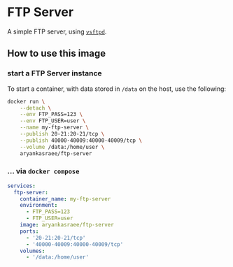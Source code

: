 # FTP Server

A simple FTP server, using
[`vsftpd`](https://security.appspot.com/vsftpd.html).

## How to use this image

### start a FTP Server instance

To start a container, with data stored in `/data` on the host, use the
following:

```sh
docker run \
	--detach \
	--env FTP_PASS=123 \
	--env FTP_USER=user \
	--name my-ftp-server \
	--publish 20-21:20-21/tcp \
	--publish 40000-40009:40000-40009/tcp \
	--volume /data:/home/user \
	aryankasraee/ftp-server
```

### ... via `docker compose`

```yml
services:
  ftp-server:
    container_name: my-ftp-server
    environment:
      - FTP_PASS=123
      - FTP_USER=user
    image: aryankasraee/ftp-server
    ports:
      - '20-21:20-21/tcp'
      - '40000-40009:40000-40009/tcp'
    volumes:
      - '/data:/home/user'
```

